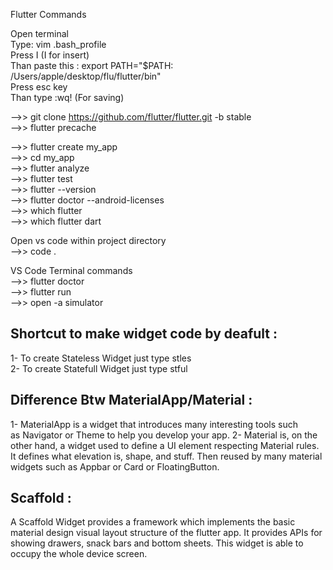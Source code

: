 Flutter Commands

Open terminal <br/>
Type: vim .bash_profile <br/>
Press I (I for insert) <br/>
Than paste this :  export PATH="$PATH: /Users/apple/desktop/flu/flutter/bin" <br/>
Press esc key <br/>
Than type :wq! (For saving) <br/>

—>> git clone https://github.com/flutter/flutter.git -b stable <br/>
—>> flutter precache <br/>

—>> flutter create my_app <br/>
—>> cd my_app <br/>
—>> flutter analyze <br/>
—>> flutter test <br/>
—>> flutter --version <br/>
—>> flutter doctor --android-licenses <br/>
—>> which flutter <br/>
—>> which flutter dart <br/>

Open vs code within project directory <br/>
—>> code . <br/>

VS Code Terminal commands <br/>
—>> flutter doctor <br/>
—>> flutter run <br/>
—>> open -a simulator <br/>

Shortcut to make widget code by deafult : <br/>
------------------------------------------
1- To create Stateless Widget just type stles <br/>
2- To create Statefull Widget just type stful <br/>

Difference Btw MaterialApp/Material : 
------------------------------------------
1- MaterialApp is a widget that introduces many interesting tools such as Navigator or Theme to help you develop your app.
2- Material is, on the other hand, a widget used to define a UI element respecting Material rules. It defines what elevation is, shape, and stuff. Then reused by many material widgets such as Appbar or Card or FloatingButton.

Scaffold :
---------
A Scaffold Widget provides a framework which implements the basic material design visual layout structure of the flutter app. It provides APIs for showing drawers, snack bars and bottom sheets.
This widget is able to occupy the whole device screen.
